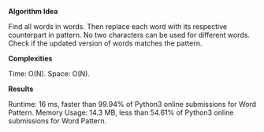 **Algorithm Idea**

Find all words in words. Then replace each 
word with its respective counterpart in 
pattern. No two characters can be used for different 
words. Check if the updated version of words matches 
the pattern. 

**Complexities**

Time: O(N).
Space: O(N).

**Results**

Runtime: 16 ms, faster than 99.94% of Python3 online submissions for Word Pattern.
Memory Usage: 14.3 MB, less than 54.61% of Python3 online submissions for Word Pattern.

